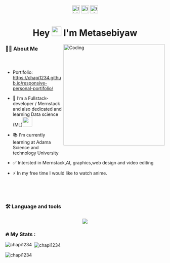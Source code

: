 


###

<div align="center">
  <a href="https://www.linkedin.com/in/metasebiyaw-asfaw-262497205"><img src="https://img.shields.io/static/v1?message=LinkedIn&logo=linkedin&label=&color=0077B5&logoColor=white&labelColor=&style=for-the-badge" height="25" alt="linkedin logo"  /></a>
  <a href="https://www.instagram.com/metasebiyaw?igsh=b3NxaW4zdWN4ZDZz"><img src="https://img.shields.io/static/v1?message=Instagram&logo=instagram&label=&color=red&logoColor=white&labelColor=&style=for-the-badge" height="25" alt="instagram logo"  /></a>
  <a href="https://t.me/chapi_m" ><img src="https://img.shields.io/static/v1?message=TeleGram&logo=telegram&label=&color=33AAE2&logoColor=white&labelColor=&style=for-the-badge" height="25" alt="telegram logo"  /></a>
  

</div>

###

###

<h1 align="center">Hey
  <img src="https://media.giphy.com/media/hvRJCLFzcasrR4ia7z/giphy.gif" width="30px"/>
  I'm Metasebiyaw
</h1>

<img align="right" alt="Coding" width="320"
    src="https://github.com/user-attachments/assets/fc577698-34df-479e-8729-e881d7c29d01">

###

<h3 align="left">👩‍💻  About Me</h3>
<br/>

###
- Portifolio: https://chapi1234.github.io/responsive-personal-portifolio/

- 🔭 I’m a Fullstack-developer / Mernstack and also dedicated and learning Data science (ML)<img src="https://media.giphy.com/media/WUlplcMpOCEmTGBtBW/giphy.gif" width="30">

- 📚 I'm currently learning at Adama Science and technology University 

- ✅ Intersted in Mernstack,AI, graphics,web design and video editing

- ⚡ In my free time I would like to watch anime.
  
###
<br/><br/>
<h3 align="left">🛠 Language and tools</h3>

###



<p align="center">
  <a href="https://skillicons.dev">
    <img src="https://skillicons.dev/icons?i=nodejs,javascript,react,express,nextjs,tailwind,css,html,git,python,mongodb,mysql,npm" />
  </a>
</p>

###

<h3 align="left" style="margin-bottom:10px">🔥   My Stats :</h3>

<p><img align="left" src="https://github-readme-stats.vercel.app/api/top-langs?username=chapi1234&show_icons=true&locale=en&layout=compact" alt="chapi1234" /></p>

<p>&nbsp;<img align="center" src="https://github-readme-stats.vercel.app/api?username=chapi1234&show_icons=true&locale=en" alt="chapi1234" /></p>

<p><img align="center" src="https://github-readme-streak-stats.herokuapp.com/?user=chapi1234&" alt="chapi1234" /></p>


###
